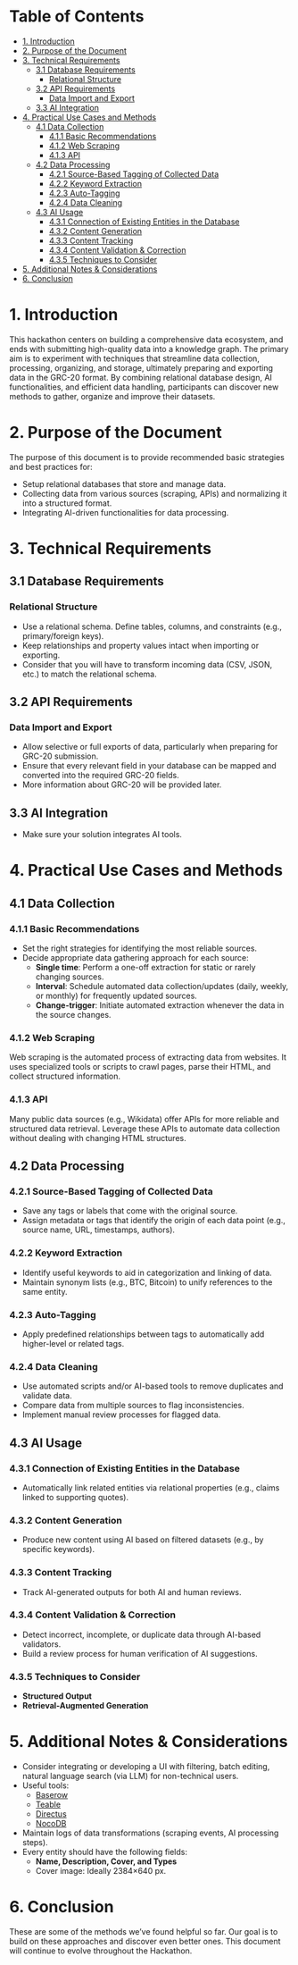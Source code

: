 # Table of Contents
- [1. Introduction](#1-introduction)
- [2. Purpose of the Document](#2-purpose-of-the-document)
- [3. Technical Requirements](#3-technical-requirements)
  - [3.1 Database Requirements](#31-database-requirements)
    - [Relational Structure](#relational-structure)
  - [3.2 API Requirements](#32-api-requirements)
    - [Data Import and Export](#data-import-and-export)
  - [3.3 AI Integration](#33-ai-integration)
- [4. Practical Use Cases and Methods](#4-practical-use-cases-and-methods)
  - [4.1 Data Collection](#41-data-collection)
    - [4.1.1 Basic Recommendations](#411-basic-recommendations)
    - [4.1.2 Web Scraping](#412-web-scraping)
    - [4.1.3 API](#413-api)
  - [4.2 Data Processing](#42-data-processing)
    - [4.2.1 Source-Based Tagging of Collected Data](#421-source-based-tagging-of-collected-data)
    - [4.2.2 Keyword Extraction](#422-keyword-extraction)
    - [4.2.3 Auto-Tagging](#423-auto-tagging)
    - [4.2.4 Data Cleaning](#424-data-cleaning)
  - [4.3 AI Usage](#43-ai-usage)
    - [4.3.1 Connection of Existing Entities in the Database](#431-connection-of-existing-entities-in-the-database)
    - [4.3.2 Content Generation](#432-content-generation)
    - [4.3.3 Content Tracking](#433-content-tracking)
    - [4.3.4 Content Validation & Correction](#434-content-validation--correction)
    - [4.3.5 Techniques to Consider](#435-techniques-to-consider)
- [5. Additional Notes & Considerations](#5-additional-notes--considerations)
- [6. Conclusion](#6-conclusion)

# 1. Introduction
This hackathon centers on building a comprehensive data ecosystem, and ends with submitting high-quality data into a knowledge graph. The primary aim is to experiment with techniques that streamline data collection, processing, organizing, and storage, ultimately preparing and exporting data in the GRC-20 format. By combining relational database design, AI functionalities, and efficient data handling, participants can discover new methods to gather, organize and improve their datasets.

# 2. Purpose of the Document
The purpose of this document is to provide recommended basic strategies and best practices for:
- Setup relational databases that store and manage data.
- Collecting data from various sources (scraping, APIs) and normalizing it into a structured format.
- Integrating AI-driven functionalities for data processing.

# 3. Technical Requirements
## 3.1 Database Requirements
### Relational Structure
- Use a relational schema. Define tables, columns, and constraints (e.g., primary/foreign keys).
- Keep relationships and property values intact when importing or exporting.
- Consider that you will have to transform incoming data (CSV, JSON, etc.) to match the relational schema.

## 3.2 API Requirements
### Data Import and Export
- Allow selective or full exports of data, particularly when preparing for GRC-20 submission.
- Ensure that every relevant field in your database can be mapped and converted into the required GRC-20 fields.
- More information about GRC-20 will be provided later.

## 3.3 AI Integration
- Make sure your solution integrates AI tools.

# 4. Practical Use Cases and Methods
## 4.1 Data Collection
### 4.1.1 Basic Recommendations
- Set the right strategies for identifying the most reliable sources.
- Decide appropriate data gathering approach for each source:
  - **Single time**: Perform a one-off extraction for static or rarely changing sources.
  - **Interval**: Schedule automated data collection/updates (daily, weekly, or monthly) for frequently updated sources.
  - **Change-trigger**: Initiate automated extraction whenever the data in the source changes.

### 4.1.2 Web Scraping
Web scraping is the automated process of extracting data from websites. It uses specialized tools or scripts to crawl pages, parse their HTML, and collect structured information.

### 4.1.3 API
Many public data sources (e.g., Wikidata) offer APIs for more reliable and structured data retrieval. Leverage these APIs to automate data collection without dealing with changing HTML structures.

## 4.2 Data Processing
### 4.2.1 Source-Based Tagging of Collected Data
- Save any tags or labels that come with the original source.
- Assign metadata or tags that identify the origin of each data point (e.g., source name, URL, timestamps, authors).

### 4.2.2 Keyword Extraction
- Identify useful keywords to aid in categorization and linking of data.
- Maintain synonym lists (e.g., BTC, Bitcoin) to unify references to the same entity.

### 4.2.3 Auto-Tagging
- Apply predefined relationships between tags to automatically add higher-level or related tags.

### 4.2.4 Data Cleaning
- Use automated scripts and/or AI-based tools to remove duplicates and validate data.
- Compare data from multiple sources to flag inconsistencies.
- Implement manual review processes for flagged data.

## 4.3 AI Usage
### 4.3.1 Connection of Existing Entities in the Database
- Automatically link related entities via relational properties (e.g., claims linked to supporting quotes).

### 4.3.2 Content Generation
- Produce new content using AI based on filtered datasets (e.g., by specific keywords).

### 4.3.3 Content Tracking
- Track AI-generated outputs for both AI and human reviews.

### 4.3.4 Content Validation & Correction
- Detect incorrect, incomplete, or duplicate data through AI-based validators.
- Build a review process for human verification of AI suggestions.

### 4.3.5 Techniques to Consider
- **Structured Output**
- **Retrieval-Augmented Generation**

# 5. Additional Notes & Considerations
- Consider integrating or developing a UI with filtering, batch editing, natural language search (via LLM) for non-technical users.
- Useful tools:
  - [Baserow](https://baserow.io)
  - [Teable](https://github.com/teableio/teable)
  - [Directus](https://directus.io/)
  - [NocoDB](https://github.com/nocodb/nocodb)
- Maintain logs of data transformations (scraping events, AI processing steps).
- Every entity should have the following fields:
  - **Name, Description, Cover, and Types**
  - Cover image: Ideally 2384×640 px.

# 6. Conclusion
These are some of the methods we’ve found helpful so far. Our goal is to build on these approaches and discover even better ones. This document will continue to evolve throughout the Hackathon.

